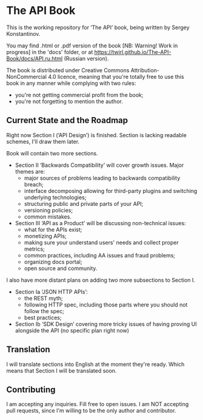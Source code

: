 # The API Book

This is the working repository for ‘The API’ book, being written by Sergey Konstantinov.

You may find .html or .pdf version of the book [NB: Warning! Work in progress] in the 'docs' folder, or at https://twirl.github.io/The-API-Book/docs/API.ru.html (Russian version).

The book is distributed under Creative Commons Attribution-NonCommercial 4.0 licence, meaning that you're totally free to use this book in any manner while complying with two rules:
  * you're not getting commercial profit from the book;
  * you're not forgetting to mention the author.

## Current State and the Roadmap

Right now Section I (‘API Design’) is finished. Section is lacking readable schemes, I'll draw them later.

Book will contain two more sections.
  * Section II ‘Backwards Compatibility’ will cover growth issues. Major themes are:
    * major sources of problems leading to backwards compatibility breach;
    * interface decomposing allowing for third-party plugins and switching underlying technologies;
    * structuring public and private parts of your API;
    * versioning policies;
    * common mistakes.
  * Section III ‘API as a Product’ will be discussing non-technical issues:
    * what for the APIs exist;
    * monetizing APIs;
    * making sure your understand users' needs and collect proper metrics;
    * common practices, including AA issues and fraud problems;
    * organizing docs portal;
    * open source and community.

I also have more distant plans on adding two more subsections to Section I.
  * Section Ia ‘JSON HTTP APIs’:
    * the REST myth;
    * following HTTP spec, including those parts where you should not follow the spec;
    * best practices;
  * Section Ib ‘SDK Design’ covering more tricky issues of having proving UI alongside the API (no specific plan right now)

## Translation

I will translate sections into English at the moment they're ready. Which means that Section I will be translated soon.

## Contributing

I am accepting any inquiries. Fill free to open issues.
I am NOT accepting pull requests, since I'm willing to be the only author and contributor.